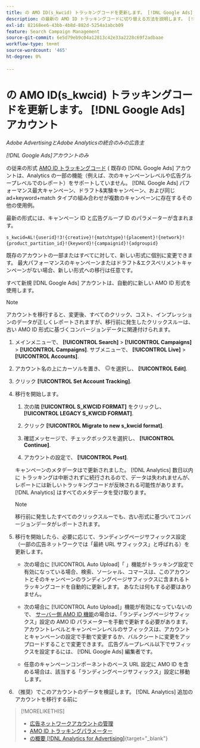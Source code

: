```yaml
---
title: の AMO ID(s_kwcid) トラッキングコードを更新します。 [!DNL Google Ads] アカウント
description: の最新の AMO ID トラッキングコードに切り替える方法を説明します。 [!DNL Google Ads] アカウント。
exl-id: 82168ee6-43bb-4b8d-882d-5254a1abcb09
feature: Search Campaign Management
source-git-commit: 6e5d79eb9c04a12813c42e33a2228c69f2adbaae
workflow-type: tm+mt
source-wordcount: '465'
ht-degree: 0%

---
```


# の AMO ID(s_kwcid) トラッキングコードを更新します。 [!DNL Google Ads] アカウント

*Adobe AdvertisingとAdobe Analyticsの統合のみの広告主*

*[!DNL Google Ads]アカウントのみ*

の従来の形式 [AMO ID トラッキングコード](/help/search-social-commerce/tracking/skwcid-tracking-parameter.md) ( 既存の [!DNL Google Ads] アカウントは、Analytics の一部の機能（例えば、次のキャンペーンレベルや広告グループレベルでのレポート）をサポートしていません。 [!DNL Google Ads] パフォーマンス最大キャンペーン、ドラフト&amp;実験キャンペーン、および同じ ad+keyword+match タイプの組み合わせが複数のキャンペーンに存在するその他の使用例。

最新の形式には、キャンペーン ID と広告グループ ID のパラメーターが含まれます。

```
s_kwcid=AL!{userid}!3!{creative}!{matchtype}!{placement}!{network}!{product_partition_id}!{keyword}!{campaignid}!{adgroupid}
```

既存のアカウントの一部またはすべてに対して、新しい形式に個別に変更できます。 最大パフォーマンスのキャンペーンまたはドラフト&amp;エクスペリメントキャンペーンがない場合、新しい形式への移行は任意です。

すべて新規 [!DNL Google Ads] アカウントは、自動的に新しい AMO ID 形式を使用します。

>[!NOTE]
>
>アカウントを移行すると、変更後、すべてのクリック、コスト、インプレッションのデータが正しくレポートされますが、移行前に発生したクリックスルーは、古い AMO ID 形式に基づくコンバージョンデータに関連付けられます。

1. メインメニューで、 **[!UICONTROL Search]** \> **[!UICONTROL Campaigns]** \> **[!UICONTROL Campaigns]**. サブメニューで、 **[!UICONTROL Live]** \> **[!UICONTROL Accounts]**.

1. アカウント名の上にカーソルを置き、 ![矢印ドロップダウンアイコン](/help/search-social-commerce/assets/arrow-dropdown-menu.png)を選択し、 **[!UICONTROL Edit]**.

1. クリック **[!UICONTROL Set Account Tracking]**.

1. 移行を開始します。

   1. 次の隣 **[!UICONTROL S_KWCID FORMAT]** をクリックし、 **[!UICONTROL LEGACY S_KWCID FORMAT]**.

   1. クリック **[!UICONTROL Migrate to new s_kwcid format]**.

   1. 確認メッセージで、チェックボックスを選択し、 **[!UICONTROL Continue]**.

   1. アカウントの設定で、 **[!UICONTROL Post]**.

   キャンペーンのメタデータはで更新されました。 [!DNL Analytics] 数日以内に トラッキングは中断されずに続行されるので、データは失われませんが、レポートには新しいトラッキングコードが反映される可能性があります。 [!DNL Analytics] はすべてのメタデータを受け取ります。

   >[!NOTE]
   >
   >移行前に発生したすべてのクリックスルーでも、古い形式に基づいてコンバージョンデータがレポートされます。

1. 移行を開始したら、必要に応じて、ランディングページサフィックス設定（一部の広告ネットワークでは「最終 URL サフィックス」と呼ばれる）を更新します。

   * 次の場合に [!UICONTROL Auto Upload]「 」機能がトラッキング設定で有効になっている場合、検索、ソーシャル、コマースは、このアカウントとそのキャンペーンのランディングページサフィックスに含まれるトラッキングコードを自動的に更新します。 あなたは何もする必要はありません。

   * 次の場合に [!UICONTROL Auto Upload]」機能が有効になっていないので、 [サーバー側 AMO ID 機能](/help/search-social-commerce/tracking/skwcid-tracking-parameter.md)の場合は、「ランディングページサフィックス」設定の AMO ID パラメーターを手動で更新する必要があります。 アカウントレベルとキャンペーンレベルのサフィックスは、アカウントとキャンペーンの設定で手動で変更するか、バルクシートに変更をアップロードすることで変更できます。 広告グループレベル以下でサフィックスを設定するには、 [!DNL Google Ads] 編集者です。

   * 任意のキャンペーンコンポーネントのベース URL 設定に AMO ID を含める場合は、該当する「ランディングページサフィックス」設定に移動します。

1. （推奨）でこのアカウントのデータを検証します。 [!DNL Analytics] 追加のアカウントを移行する前に

>[!MORELIKETHIS]
>
>* [広告ネットワークアカウントの管理](ad-network-account-manage.md)
>* [AMO ID トラッキングパラメーター](/help/search-social-commerce/tracking/skwcid-tracking-parameter.md)
>* [の概要 [!DNL Analytics for Advertising]](https://experienceleague.adobe.com/docs/advertising/integrations/home.html){target="_blank"}
